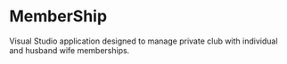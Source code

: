 # MemberShip
Visual Studio application designed to manage private club with individual and husband wife memberships.
